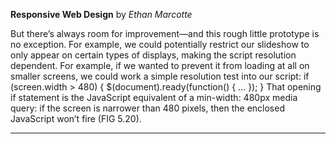 **Responsive Web Design** by *Ethan Marcotte*

But there’s always room for improvement—and this rough little prototype is no exception. For example, we could potentially restrict our slideshow to only appear on certain types of displays, making the script resolution dependent. For example, if we wanted to prevent it from loading at all on smaller screens, we could work a simple resolution test into our script: if (screen.width > 480) { $(document).ready(function() { … }); } That opening if statement is the JavaScript equivalent of a min-width: 480px media query: if the screen is narrower than 480 pixels, then the enclosed JavaScript won’t fire (FIG 5.20).

---

